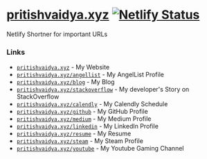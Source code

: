 # [pritishvaidya.xyz](https://pritishvaidya.xyz) [![Netlify Status](https://api.netlify.com/api/v1/badges/7234b90b-fe98-47e9-a368-f064c1da8d71/deploy-status)](https://app.netlify.com/sites/pritishvaidya-xyz/deploys)
Netlify Shortner for important URLs

### Links
- [`pritishvaidya.xyz`](https://pritishvaidya.xyz) - My Website
- [`pritishvaidya.xyz/angellist`](https://pritishvaidya.xyz/angellist) - My AngelList Profile
- [`pritishvaidya.xyz/blog`](https://pritishvaidya.xyz/blog) - My Blog
- [`pritishvaidya.xyz/stackoverflow`](https://pritishvaidya.xyz/stackoverflow) - My developer's Story on StackOverflow
- [`pritishvaidya.xyz/calendly`](https://pritishvaidya.xyz/calendly) - My Calendly Schedule
- [`pritishvaidya.xyz/github`](https://pritishvaidya.xyz/github) - My GitHub Profile
- [`pritishvaidya.xyz/medium`](https://pritishvaidya.xyz/medium) - My Medium Profile
- [`pritishvaidya.xyz/linkedin`](https://pritishvaidya.xyz/linkedin) - My LinkedIn Profile
- [`pritishvaidya.xyz/resume`](https://pritishvaidya.xyz/resume) - My Resume
- [`pritishvaidya.xyz/steam`](https://pritishvaidya.xyz/steam) - My Steam Profile
- [`pritishvaidya.xyz/youtube`](https://pritishvaidya.xyz/youtube) - My Youtube Gaming Channel


